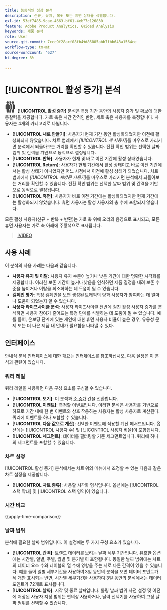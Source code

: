 ```yaml
---
title: 능동적인 성장 분석
description: 신규, 유지, 복귀 또는 휴면 상태를 식별합니다.
exl-id: 53ef7485-9cae-4663-bf61-4eb77c126830
feature: Adobe Product Analytics, Guided Analysis
keywords: 제품 분석
role: User
source-git-commit: 7ccc9f28acf08fb49d86005abb7fbb648a1564ce
workflow-type: tm+mt
source-wordcount: '627'
ht-degree: 3%

---
```


# [!UICONTROL 활성 증가] 분석

![PeopleGroup](/help/assets/icons/PeopleGroup.svg) **[!UICONTROL 활성 증가]** 분석은 특정 기간 동안의 사용자 증가 및 확보에 대한 통찰력을 제공합니다. 가로 축은 시간 간격인 반면, 세로 축은 사용자를 측정합니다. 사용자는 4개의 카테고리로 나뉩니다.

* **[!UICONTROL 새로 만들기]**: 사용자가 현재 기간 동안 활성화되었지만 이전에 활성화되지 않았습니다. 차트 범례에서 _[!UICONTROL 새 사용자]_&#x200B;를 마우스로 가리키면 분석에서 되돌아보는 거리를 확인할 수 있습니다. 전환 확인 범위는 선택한 날짜 범위 및 간격을 기반으로 동적으로 결정됩니다.
* **[!UICONTROL 반복]**: 사용자가 현재 및 바로 이전 기간에 활성 상태였습니다.
* **[!UICONTROL Return]**: 사용자가 현재 기간에서 활성 상태이고 바로 이전 기간에서는 활성 상태가 아니었지만 어느 시점에서 이전에 활성 상태가 되었습니다. 차트 범례에서 _[!UICONTROL 재방문 사용자]_&#x200B;를 마우스로 가리키면 분석에서 되돌아보는 거리를 확인할 수 있습니다. 전환 확인 범위는 선택한 날짜 범위 및 간격을 기반으로 동적으로 결정됩니다.
* **[!UICONTROL 휴면]**: 사용자가 바로 이전 기간에는 활성화되었지만 현재 기간에는 활성화되지 않았습니다. 휴면 사용자는 활성 사용자의 총 수에 포함되지 않습니다.

모든 활성 사용자(신규 + 반복 + 반환)는 가로 축 위에 오리의 음영으로 표시되고, 모든 휴면 사용자는 가로 축 아래에 주황색으로 표시됩니다.


>[!VIDEO](https://video.tv.adobe.com/v/3421667/?learn=on)

## 사용 사례

이 분석의 사용 사례는 다음과 같습니다.

* **사용자 유지 및 이탈:** 사용자 유지 수준이 높거나 낮은 기간에 대한 명확한 시각화를 제공합니다. 이러한 보존 기간이 높거나 낮음을 인식하면 제품 결정을 내려 보존 수준을 높이거나 이탈을 최소화하는 데 도움이 될 수 있습니다.
* **캠페인 평가**: 특정 캠페인을 보면 생성된 트래픽의 양과 사용자가 참여하는 데 얼마나 도움이 되었는지 알 수 있습니다.
* **사용자 라이프사이클 분석**: 사용자 라이프사이클 전반에 걸친 활성 사용자 증가를 분석하면 사용자 참여가 줄어드는 특정 단계를 식별하는 데 도움이 될 수 있습니다. 예를 들어, 온보딩 단계에 있는 개인에 대한 휴면 사용자 비율이 높은 경우, 유용성 문제 또는 더 나은 제품 내 안내가 필요함을 나타낼 수 있다.

## 인터페이스

안내식 분석 인터페이스에 대한 개요는 [인터페이스](../overview.md#interface)를 참조하십시오. 다음 설정은 이 분석과 관련이 있습니다.

### 쿼리 레일

쿼리 레일을 사용하면 다음 구성 요소를 구성할 수 있습니다.

* **[!UICONTROL 보기]**: 이 분석과 [순 증가](net-growth.md) 간을 전환합니다.
* **[!UICONTROL 이벤트]**: 측정할 이벤트입니다. 이러한 분석은 사용자를 기반으로 하므로 기간 내에 한 번 이벤트와 상호 작용하는 사용자는 활성 사용자로 계산된다. 쿼리에 이벤트를 하나 포함할 수 있습니다.
* **[!UICONTROL 다음 값으로 계산]**: 선택한 이벤트에 적용할 계산 메서드입니다. 옵션에는 [!UICONTROL 사용자 수] 및 [!UICONTROL 사용자 비율]이 포함됩니다.
* **[!UICONTROL 세그먼트]**: 데이터를 필터링할 기준 세그먼트입니다. 쿼리에 하나의 세그먼트를 포함할 수 있습니다.

### 차트 설정

[!UICONTROL 활성 증가] 분석에서는 차트 위의 메뉴에서 조정할 수 있는 다음과 같은 차트 설정을 제공합니다.

* **[!UICONTROL 차트 종류]**: 사용할 시각화 형식입니다. 옵션에는 [!UICONTROL 스택 막대] 및 [!UICONTROL 스택 영역]이 있습니다.

### 시간 비교

{{apply-time-comparison}}

### 날짜 범위

분석에 필요한 날짜 범위입니다. 이 설정에는 두 가지 구성 요소가 있습니다.

* **[!UICONTROL 간격]**: 트렌드 데이터를 보려는 날짜 세부 기간입니다. 유효한 옵션에는 시간별, 일별, 주별, 월별 및 분기별 이 포함됩니다. 동일한 날짜 범위에는 차트의 데이터 요소 수와 테이블의 열 수에 영향을 주는 서로 다른 간격이 있을 수 있습니다. 예를 들어 일별 세부기간을 사용하여 3일 동안의 분석을 보면 데이터 포인트가 세 개만 표시되는 반면, 시간별 세부기간을 사용하여 3일 동안의 분석에서는 데이터 포인트가 72개로 표시됩니다.
* **[!UICONTROL 날짜]**: 시작 및 종료 날짜입니다. 롤링 날짜 범위 사전 설정 및 이전에 저장된 사용자 지정 범위는 편의상 사용하거나, 달력 선택기를 사용하여 고정 날짜 범위를 선택할 수 있습니다.

<!--
## Example

See below for an example of the analysis.

![Active time compare](../assets/active-growth-compare.png)

-->
